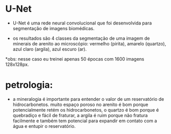 # U-Net

- U-Net é uma rede neural convolucional que foi desenvolvida para segmentação de imagens biomédicas.

- os resultados são 4 classes da segmentação de uma imagem de minerais de arenito ao microscópio: vermelho (pirita), amarelo (quartzo), azul claro (argila), azul escuro (ar).

*obs: nesse caso eu treinei apenas 50 épocas com 1600 imagens 128x128px.

# petrologia:

- a mineralogia é importante para entender o valor de um reservatório de hidrocarbonetos. muito espaço poroso no arenito é bom porque potencialmente retém os hidrocarbonetos, o quartzo é bom porque é quebradiço e fácil de fraturar, a argila é ruim porque não fratura facilmente e também tem potencial para expandir em contato com a água e entupir o reservatório.
